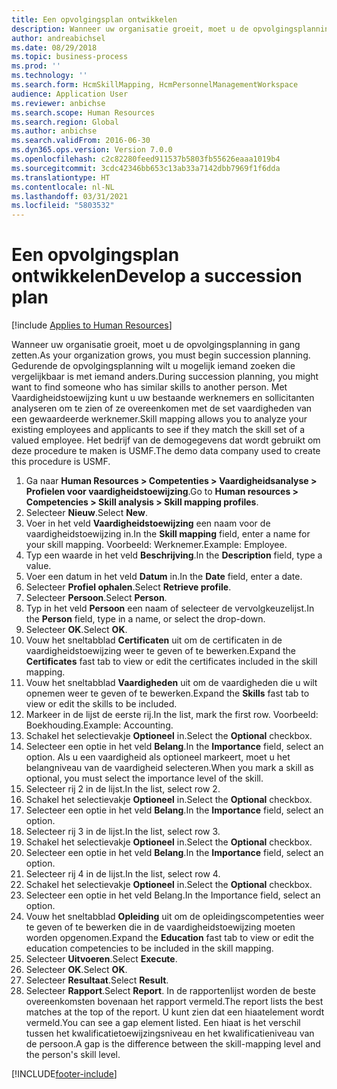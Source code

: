 ```yaml
---
title: Een opvolgingsplan ontwikkelen
description: Wanneer uw organisatie groeit, moet u de opvolgingsplanning in gang zetten.
author: andreabichsel
ms.date: 08/29/2018
ms.topic: business-process
ms.prod: ''
ms.technology: ''
ms.search.form: HcmSkillMapping, HcmPersonnelManagementWorkspace
audience: Application User
ms.reviewer: anbichse
ms.search.scope: Human Resources
ms.search.region: Global
ms.author: anbichse
ms.search.validFrom: 2016-06-30
ms.dyn365.ops.version: Version 7.0.0
ms.openlocfilehash: c2c82280feed911537b5803fb55626eaaa1019b4
ms.sourcegitcommit: 3cdc42346bb653c13ab33a7142dbb7969f1f6dda
ms.translationtype: HT
ms.contentlocale: nl-NL
ms.lasthandoff: 03/31/2021
ms.locfileid: "5803532"
---
```

# <a name="develop-a-succession-plan"></a><span data-ttu-id="96456-103">Een opvolgingsplan ontwikkelen</span><span class="sxs-lookup"><span data-stu-id="96456-103">Develop a succession plan</span></span>

[!include [Applies to Human Resources](../includes/applies-to-hr.md)]

<span data-ttu-id="96456-104">Wanneer uw organisatie groeit, moet u de opvolgingsplanning in gang zetten.</span><span class="sxs-lookup"><span data-stu-id="96456-104">As your organization grows, you must begin succession planning.</span></span> <span data-ttu-id="96456-105">Gedurende de opvolgingsplanning wilt u mogelijk iemand zoeken die vergelijkbaar is met iemand anders.</span><span class="sxs-lookup"><span data-stu-id="96456-105">During succession planning, you might want to find someone who has similar skills to another person.</span></span> <span data-ttu-id="96456-106">Met Vaardigheidstoewijzing kunt u uw bestaande werknemers en sollicitanten analyseren om te zien of ze overeenkomen met de set vaardigheden van een gewaardeerde werknemer.</span><span class="sxs-lookup"><span data-stu-id="96456-106">Skill mapping allows you to analyze your existing employees and applicants to see if they match the skill set of a valued employee.</span></span> <span data-ttu-id="96456-107">Het bedrijf van de demogegevens dat wordt gebruikt om deze procedure te maken is USMF.</span><span class="sxs-lookup"><span data-stu-id="96456-107">The demo data company used to create this procedure is USMF.</span></span>

1. <span data-ttu-id="96456-108">Ga naar **Human Resources > Competenties > Vaardigheidsanalyse > Profielen voor vaardigheidstoewijzing**.</span><span class="sxs-lookup"><span data-stu-id="96456-108">Go to **Human resources > Competencies > Skill analysis > Skill mapping profiles**.</span></span>
2. <span data-ttu-id="96456-109">Selecteer **Nieuw**.</span><span class="sxs-lookup"><span data-stu-id="96456-109">Select **New**.</span></span>
3. <span data-ttu-id="96456-110">Voer in het veld **Vaardigheidstoewijzing** een naam voor de vaardigheidstoewijzing in.</span><span class="sxs-lookup"><span data-stu-id="96456-110">In the **Skill mapping** field, enter a name for your skill mapping.</span></span> <span data-ttu-id="96456-111">Voorbeeld: Werknemer.</span><span class="sxs-lookup"><span data-stu-id="96456-111">Example: Employee.</span></span>
4. <span data-ttu-id="96456-112">Typ een waarde in het veld **Beschrijving**.</span><span class="sxs-lookup"><span data-stu-id="96456-112">In the **Description** field, type a value.</span></span>
5. <span data-ttu-id="96456-113">Voer een datum in het veld **Datum** in.</span><span class="sxs-lookup"><span data-stu-id="96456-113">In the **Date** field, enter a date.</span></span>
6. <span data-ttu-id="96456-114">Selecteer **Profiel ophalen**.</span><span class="sxs-lookup"><span data-stu-id="96456-114">Select **Retrieve profile**.</span></span>
7. <span data-ttu-id="96456-115">Selecteer **Persoon**.</span><span class="sxs-lookup"><span data-stu-id="96456-115">Select **Person**.</span></span>
8. <span data-ttu-id="96456-116">Typ in het veld **Persoon** een naam of selecteer de vervolgkeuzelijst.</span><span class="sxs-lookup"><span data-stu-id="96456-116">In the **Person** field, type in a name, or select the drop-down.</span></span>
9. <span data-ttu-id="96456-117">Selecteer **OK**.</span><span class="sxs-lookup"><span data-stu-id="96456-117">Select **OK**.</span></span>
10. <span data-ttu-id="96456-118">Vouw het sneltabblad **Certificaten** uit om de certificaten in de vaardigheidstoewijzing weer te geven of te bewerken.</span><span class="sxs-lookup"><span data-stu-id="96456-118">Expand the **Certificates** fast tab to view or edit the certificates included in the skill mapping.</span></span>
11. <span data-ttu-id="96456-119">Vouw het sneltabblad **Vaardigheden** uit om de vaardigheden die u wilt opnemen weer te geven of te bewerken.</span><span class="sxs-lookup"><span data-stu-id="96456-119">Expand the **Skills** fast tab to view or edit the skills to be included.</span></span>
12. <span data-ttu-id="96456-120">Markeer in de lijst de eerste rij.</span><span class="sxs-lookup"><span data-stu-id="96456-120">In the list, mark the first row.</span></span> <span data-ttu-id="96456-121">Voorbeeld: Boekhouding.</span><span class="sxs-lookup"><span data-stu-id="96456-121">Example:  Accounting.</span></span>
13. <span data-ttu-id="96456-122">Schakel het selectievakje **Optioneel** in.</span><span class="sxs-lookup"><span data-stu-id="96456-122">Select the **Optional** checkbox.</span></span>
14. <span data-ttu-id="96456-123">Selecteer een optie in het veld **Belang**.</span><span class="sxs-lookup"><span data-stu-id="96456-123">In the **Importance** field, select an option.</span></span> <span data-ttu-id="96456-124">Als u een vaardigheid als optioneel markeert, moet u het belangniveau van de vaardigheid selecteren.</span><span class="sxs-lookup"><span data-stu-id="96456-124">When you mark a skill as optional, you must select the importance level of the skill.</span></span>  
15. <span data-ttu-id="96456-125">Selecteer rij 2 in de lijst.</span><span class="sxs-lookup"><span data-stu-id="96456-125">In the list, select row 2.</span></span>
16. <span data-ttu-id="96456-126">Schakel het selectievakje **Optioneel** in.</span><span class="sxs-lookup"><span data-stu-id="96456-126">Select the **Optional** checkbox.</span></span>
17. <span data-ttu-id="96456-127">Selecteer een optie in het veld **Belang**.</span><span class="sxs-lookup"><span data-stu-id="96456-127">In the **Importance** field, select an option.</span></span>
18. <span data-ttu-id="96456-128">Selecteer rij 3 in de lijst.</span><span class="sxs-lookup"><span data-stu-id="96456-128">In the list, select row 3.</span></span>
19. <span data-ttu-id="96456-129">Schakel het selectievakje **Optioneel** in.</span><span class="sxs-lookup"><span data-stu-id="96456-129">Select the **Optional** checkbox.</span></span>
20. <span data-ttu-id="96456-130">Selecteer een optie in het veld **Belang**.</span><span class="sxs-lookup"><span data-stu-id="96456-130">In the **Importance** field, select an option.</span></span>
21. <span data-ttu-id="96456-131">Selecteer rij 4 in de lijst.</span><span class="sxs-lookup"><span data-stu-id="96456-131">In the list, select row 4.</span></span>
22. <span data-ttu-id="96456-132">Schakel het selectievakje **Optioneel** in.</span><span class="sxs-lookup"><span data-stu-id="96456-132">Select the **Optional** checkbox.</span></span>
23. <span data-ttu-id="96456-133">Selecteer een optie in het veld Belang.</span><span class="sxs-lookup"><span data-stu-id="96456-133">In the Importance field, select an option.</span></span>
24. <span data-ttu-id="96456-134">Vouw het sneltabblad **Opleiding** uit om de opleidingscompetenties weer te geven of te bewerken die in de vaardigheidstoewijzing moeten worden opgenomen.</span><span class="sxs-lookup"><span data-stu-id="96456-134">Expand the **Education** fast tab to view or edit the education competencies to be included in the skill mapping.</span></span>
25. <span data-ttu-id="96456-135">Selecteer **Uitvoeren**.</span><span class="sxs-lookup"><span data-stu-id="96456-135">Select **Execute**.</span></span>
26. <span data-ttu-id="96456-136">Selecteer **OK**.</span><span class="sxs-lookup"><span data-stu-id="96456-136">Select **OK**.</span></span>
27. <span data-ttu-id="96456-137">Selecteer **Resultaat**.</span><span class="sxs-lookup"><span data-stu-id="96456-137">Select **Result**.</span></span>
28. <span data-ttu-id="96456-138">Selecteer **Rapport**.</span><span class="sxs-lookup"><span data-stu-id="96456-138">Select **Report**.</span></span> <span data-ttu-id="96456-139">In de rapportenlijst worden de beste overeenkomsten bovenaan het rapport vermeld.</span><span class="sxs-lookup"><span data-stu-id="96456-139">The report lists the best matches at the top of the report.</span></span> <span data-ttu-id="96456-140">U kunt zien dat een hiaatelement wordt vermeld.</span><span class="sxs-lookup"><span data-stu-id="96456-140">You can see a gap element listed.</span></span> <span data-ttu-id="96456-141">Een hiaat is het verschil tussen het kwalificatietoewijzingsniveau en het kwalificatieniveau van de persoon.</span><span class="sxs-lookup"><span data-stu-id="96456-141">A gap is the difference between the skill-mapping level and the person's skill level.</span></span>  



[!INCLUDE[footer-include](../includes/footer-banner.md)]
